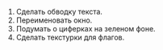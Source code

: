 1. Сделать обводку текста.
2. Переименовать окно.
3. Подумать о циферках на зеленом фоне.
4. Сделать текстурки для флагов.
